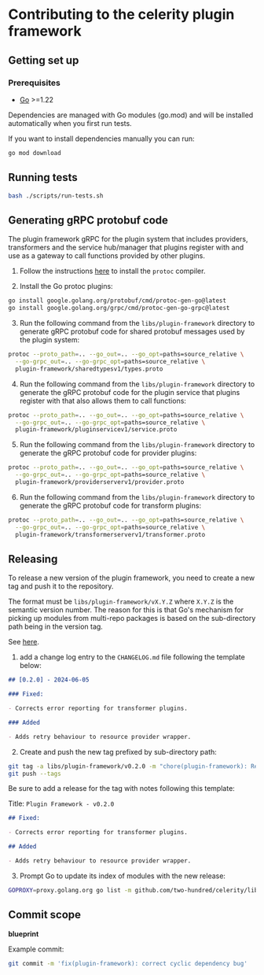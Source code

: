 # Contributing to the celerity plugin framework

## Getting set up

### Prerequisites

- [Go](https://golang.org/dl/) >=1.22

Dependencies are managed with Go modules (go.mod) and will be installed automatically when you first
run tests.

If you want to install dependencies manually you can run:

```bash
go mod download
```

## Running tests

```bash
bash ./scripts/run-tests.sh
```

## Generating gRPC protobuf code

The plugin framework gRPC for the plugin system that includes providers, transformers and the service hub/manager that plugins register with and use as a gateway to call functions provided by other plugins.

1. Follow the instructions [here](https://grpc.io/docs/protoc-installation/#install-using-a-package-manager) to install the `protoc` compiler.

2. Install the Go protoc plugins:

```bash
go install google.golang.org/protobuf/cmd/protoc-gen-go@latest
go install google.golang.org/grpc/cmd/protoc-gen-go-grpc@latest
```

3. Run the following command from the `libs/plugin-framework` directory to generate gRPC protobuf code for shared protobuf messages used by the plugin system:

```bash
protoc --proto_path=.. --go_out=.. --go_opt=paths=source_relative \
  --go-grpc_out=.. --go-grpc_opt=paths=source_relative \
  plugin-framework/sharedtypesv1/types.proto
```

4. Run the following command from the `libs/plugin-framework` directory to generate the gRPC protobuf code for the plugin service that plugins register with that also allows them to call functions:

```bash
protoc --proto_path=.. --go_out=.. --go_opt=paths=source_relative \
  --go-grpc_out=.. --go-grpc_opt=paths=source_relative \
  plugin-framework/pluginservicev1/service.proto
```

5. Run the following command from the `libs/plugin-framework` directory to generate the gRPC protobuf code for provider plugins:

```bash
protoc --proto_path=.. --go_out=.. --go_opt=paths=source_relative \
  --go-grpc_out=.. --go-grpc_opt=paths=source_relative \
  plugin-framework/providerserverv1/provider.proto
```

6. Run the following command from the `libs/plugin-framework` directory to generate the gRPC protobuf code for transform plugins:

```bash
protoc --proto_path=.. --go_out=.. --go_opt=paths=source_relative \
  --go-grpc_out=.. --go-grpc_opt=paths=source_relative \
  plugin-framework/transformerserverv1/transformer.proto
```

## Releasing

To release a new version of the plugin framework, you need to create a new tag and push it to the repository.

The format must be `libs/plugin-framework/vX.Y.Z` where `X.Y.Z` is the semantic version number.
The reason for this is that Go's mechanism for picking up modules from multi-repo packages is based on the sub-directory path being in the version tag.

See [here](https://go.dev/wiki/Modules#publishing-a-release).

1. add a change log entry to the `CHANGELOG.md` file following the template below:

```markdown
## [0.2.0] - 2024-06-05

### Fixed:

- Corrects error reporting for transformer plugins.

### Added

- Adds retry behaviour to resource provider wrapper.
```

2. Create and push the new tag prefixed by sub-directory path:

```bash
git tag -a libs/plugin-framework/v0.2.0 -m "chore(plugin-framework): Release v0.2.0"
git push --tags
```

Be sure to add a release for the tag with notes following this template:

Title: `Plugin Framework - v0.2.0`

```markdown
## Fixed:

- Corrects error reporting for transformer plugins.

## Added

- Adds retry behaviour to resource provider wrapper.
```

3. Prompt Go to update its index of modules with the new release:

```bash
GOPROXY=proxy.golang.org go list -m github.com/two-hundred/celerity/libs/plugin-framework@v0.2.0
```

## Commit scope

**blueprint**

Example commit:

```bash
git commit -m 'fix(plugin-framework): correct cyclic dependency bug'
```

